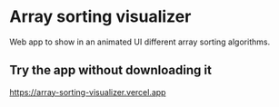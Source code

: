 # Array sorting visualizer

Web app to show in an animated UI different array sorting algorithms.

## Try the app without downloading it

https://array-sorting-visualizer.vercel.app
